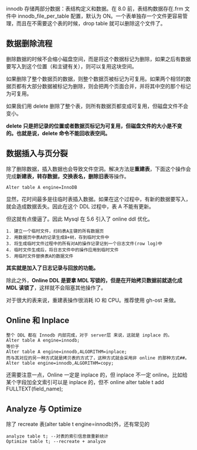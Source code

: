 innodb 存储两部分数据：表结构定义和数据。在 8.0 前，表结构数据存在.frm 文件中
innodb_file_per_table 配置，默认为 ON。一个表单独存一个文件更容易管理，而且在不需要这个表的时候，drop table 就可以删除这个文件了。

## 数据删除流程

删除数据的时候不会缩小磁盘空间，而是将这个数据标记为删除，如果之后有数据要写入到这个位置（和主键有关），则可以复用这块空间。

如果删除了整个数据页的数据，则整个数据页被标记为可复用。如果两个相邻的数据页都有大部分数据被标记为删除，则会把两个页面合并，并将其中空的那个标记为可复用。

如果我们用 delete 删除了整个表，则所有数据页都变成可复用，但磁盘文件不会变小。

**delete 只是把记录的位置或者数据页标记为可复用，但磁盘文件的大小是不变的。也就是说，delete 命令不能回收表空间。**

## 数据插入与页分裂

除了删除数据，插入数据也会导致文件空洞。解决方法是**重建表**，下面这个操作会完成**新建表，转存数据，交换表名，删除旧表**等操作。

```
Alter table A engine=InnoDB
```

显然，花时间最多是往临时表插入数据。如果在这个过程中，有新的数据要写入，就会造成数据丢失。因此在这个 DDL 过程中，表 A 不能有更新。

但这就有点傻逼了。因此 Mysql 在 5.6 引入了 online ddl 优化。

```
1. 建立一个临时文件，扫码表A主键的所有数据页
2. 用数据页中表A的记录生成B+树，存到临时文件中
3. 将生成临时文件过程中的所有对A的操作记录记到一个日志文件(row log)中
4. 临时文件生成后，将日志文件中的操作应用到临时文件
5. 用临时文件替换表A的数据文件
```

**其实就是加入了日志记录与回放的功能。**

除此之外，**Online DDL 是要拿 MDL 写锁的，但是在开始拷贝数据前就退化成 MDL 读锁了**，这样就不会阻塞其他操作了。

对于很大的表来说，重建表操作很消耗 IO 和 CPU。推荐使用 gh-ost 来做。

## Online 和 Inplace

```
整个 DDL 都在 Innodb 内部完成，对于 server层 来说，这就是 inplace 的。
Alter table A engine=innodb;
等价于
Alter table A engine=innodb,ALGORITHM=inplace;
而与其对应的另一种方式就是拷贝表的方式了，这种方式就会采用非 online 的那种方式##。
Alter table engine=innodb,ALGORITHM=copy;
```

还需要注意一点，Online 一定是 inplace 的，但 inplace 不一定 online。比如给某个字段加全文索引可以是 inplace 的，但不 online
alter table t add FULLTEXT(field_name);

## Analyze 与 Optimize

除了 recreate 表(alter table t engine=innodb)外，还有常见的

```
analyze table t; --对表的索引信息做重新统计
Optimize table t; --recreate + analyze
```
